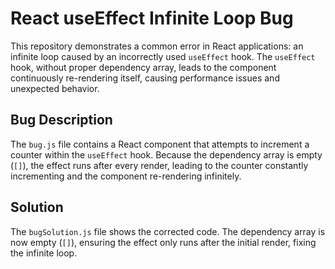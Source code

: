 # React useEffect Infinite Loop Bug

This repository demonstrates a common error in React applications: an infinite loop caused by an incorrectly used `useEffect` hook. The `useEffect` hook, without proper dependency array, leads to the component continuously re-rendering itself, causing performance issues and unexpected behavior.

## Bug Description
The `bug.js` file contains a React component that attempts to increment a counter within the `useEffect` hook.  Because the dependency array is empty (`[]`), the effect runs after every render, leading to the counter constantly incrementing and the component re-rendering infinitely. 

## Solution
The `bugSolution.js` file shows the corrected code. The dependency array is now empty (`[]`), ensuring the effect only runs after the initial render, fixing the infinite loop.